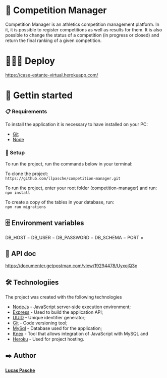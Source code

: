 # 🥇 Competition Manager

Competition Manager is an athletics competition management platform. In it, it is possible to register competitions as well as results for them. It is also possible to change the status of a competition (in progress or closed) and return the final ranking of a given competition.


# 🧑🏼‍💻 Deploy

https://case-estante-virtual.herokuapp.com/



# 🚀 Gettin started

### 📋 Requirements

To install the application it is necessary to have installed on your PC:

* [Git](https://git-scm.com/)
* [Node](https://nodejs.org/en/)

### 🔧 Setup

To run the project, run the commands below in your terminal:

To clone the project:\
`https://github.com/llpasche/competition-manager.git`

To run the project, enter your root folder (competition-manager) and run:\
`npm install`

To create a copy of the tables in your database, run:\
`npm run migrations`

## 🗄️ Environment variables
DB_HOST = 
DB_USER = 
DB_PASSWORD =
DB_SCHEMA = 
PORT = 


## 📄 API doc
https://documenter.getpostman.com/view/19294478/UyxojQ3q

## 🛠️ Technologiies

The project was created with the following technologies

* [NodeJs](https://nodejs.org/en/) - JavaScript server-side execution environment;
* [Express](https://expressjs.com/) - Used to build the application API;
* [UUID](https://www.npmjs.com/package/uuid) - Unique identifier generator;
* [Git](https://git-scm.com/) - Code versioning tool;
* [MySql](https://www.mysql.com) - Database used for the application;
* [Knex](http://knexjs.org/) - Tool that allows integration of JavaScript with MySQL and
* [Heroku](https://www.heroku.com) - Used for project hosting.


 
## ✒️ Author

[**Lucas Pasche**](https://www.linkedin.com/in/lucas-pasche/)

